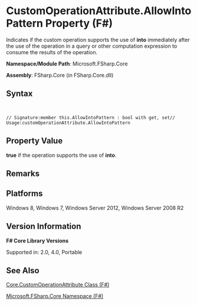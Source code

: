 # CustomOperationAttribute.AllowIntoPattern Property (F#)

Indicates if the custom operation supports the use of **into** immediately after the use of the operation in a query or other computation expression to consume the results of the operation.

**Namespace/Module Path**: Microsoft.FSharp.Core

**Assembly**: FSharp.Core (in FSharp.Core.dll)


## Syntax


```


// Signature:member this.AllowIntoPattern : bool with get, set// Usage:customOperationAttribute.AllowIntoPattern

```



## Property Value
**true** if the operation supports the use of **into**.


## Remarks

## Platforms
Windows 8, Windows 7, Windows Server 2012, Windows Server 2008 R2


## Version Information
**F# Core Library Versions**

Supported in: 2.0, 4.0, Portable




## See Also
[Core.CustomOperationAttribute Class &#40;F&#35;&#41;](Core.CustomOperationAttribute-Class-%5BFSharp%5D.md)

[Microsoft.FSharp.Core Namespace &#40;F&#35;&#41;](Microsoft.FSharp.Core-Namespace-%5BFSharp%5D.md)

